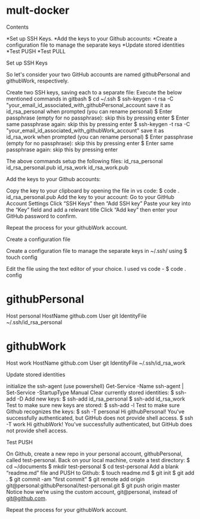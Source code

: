 # mult-docker
Contents

*Set up SSH Keys.
*Add the keys to your Github accounts:
*Create a configuration file to manage the separate keys
*Update stored identities
*Test PUSH
*Test PULL

Set up SSH Keys

So let's consider your two GitHub accounts are named githubPersonal and githubWork, respectively.

Create two SSH keys, saving each to a separate file:
Execute the below mentioned commands in gitbash
$ cd ~/.ssh
$ ssh-keygen -t rsa -C "your_email_id_associated_with_githubPersonal_account
save it as id_rsa_personal when prompted (you can rename personal)
$ Enter passphrase (empty for no passphrase): skip this by pressing enter
$ Enter same passphrase again: skip this by pressing enter
$ ssh-keygen -t rsa -C "your_email_id_associated_with_githubWork_account"
save it as id_rsa_work when prompted (you can rename personal)
$ Enter passphrase (empty for no passphrase): skip this by pressing enter
$ Enter same passphrase again: skip this by pressing enter

The above commands setup the following files:
id_rsa_personal
id_rsa_personal.pub
id_rsa_work
id_rsa_work.pub

Add the keys to your Github accounts:

Copy the key to your clipboard by opening the file in vs code:
$ code . id_rsa_personal.pub
Add the key to your account:
Go to your GitHub Account Settings
Click “SSH Keys” then “Add SSH key”
Paste your key into the “Key” field and add a relevant title
Click “Add key” then enter your GitHub password to confirm.

Repeat the process for your githubWork account.

Create a configuration file

Create a configuration file to manage the separate keys in ~/.ssh/ using
$ touch config

Edit the file using the text editor of your choice. I used vs code -
$ code . config
# githubPersonal
Host personal
   HostName github.com
   User git
   IdentityFile ~/.ssh/id_rsa_personal

# githubWork
Host work
   HostName github.com
   User git
   IdentityFile ~/.ssh/id_rsa_work 

Update stored identities

initialize the ssh-agent (use powershell)
Get-Service -Name ssh-agent | Set-Service -StartupType Manual
Clear currently stored identities:
$ ssh-add -D
Add new keys:
$ ssh-add id_rsa_personal
$ ssh-add id_rsa_work
Test to make sure new keys are stored:
$ ssh-add -l
Test to make sure Github recognizes the keys:
$ ssh -T personal
Hi githubPersonal! You've successfully authenticated, but GitHub does not provide shell access.
$ ssh -T work
Hi githubWork! You've successfully authenticated, but GitHub does not provide shell access.

Test PUSH

On Github, create a new repo in your personal account, githubPersonal, called test-personal.
Back on your local machine, create a test directory:
$ cd ~/documents
$ mkdir test-personal
$ cd test-personal
Add a blank “readme.md” file and PUSH to Github:
$ touch readme.md
$ git init
$ git add .
$ git commit -am "first commit"
$ git remote add origin git@personal:githubPersonal/test-personal.git
$ git push origin master
Notice how we’re using the custom account, git@personal, instead of git@github.com.

Repeat the process for your githubWork account.
